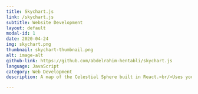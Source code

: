 ```yaml
---
title: Skychart.js
link: /skychart.js
subtitle: Website Development
layout: default
modal-id: 1
date: 2020-04-24
img: skychart.png
thumbnail: skychart-thumbnail.png
alt: image-alt
github-link: https://github.com/abdelrahim-hentabli/skychart.js
language: JavaScript
category: Web Development
description: A map of the Celestial Sphere built in React.<br/>Uses your current location and current time to create calculate what the stars above you look like.

---
```

